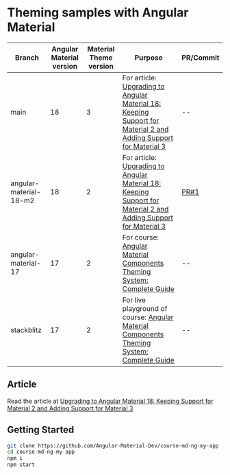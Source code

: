 # Theming samples with Angular Material

| Branch                 | Angular Material version | Material Theme version | Purpose                                                                                                                                            | PR/Commit                                                                  |
| ---------------------- | ------------------------ | ---------------------- | -------------------------------------------------------------------------------------------------------------------------------------------------- | -------------------------------------------------------------------------- |
| main                   | 18                       | 3                      | For article: [Upgrading to Angular Material 18: Keeping Support for Material 2 and Adding Support for Material 3]()                                | --                                                                         |
| angular-material-18-m2 | 18                       | 2                      | For article: [Upgrading to Angular Material 18: Keeping Support for Material 2 and Adding Support for Material 3]()                                | [PR#1](https://github.com/Angular-Material-Dev/course-md-ng-my-app/pull/1) |
| angular-material-17    | 17                       | 2                      | For course: [Angular Material Components Theming System: Complete Guide](https://angular-material.dev/courses/m2-ng-components)                    | --                                                                         |
| stackblitz             | 17                       | 2                      | For live playground of course: [Angular Material Components Theming System: Complete Guide](https://angular-material.dev/courses/m2-ng-components) | --                                                                         |

## Article

Read the article at [Upgrading to Angular Material 18: Keeping Support for Material 2 and Adding Support for Material 3]()

## Getting Started

```bash
git clone https://github.com/Angular-Material-Dev/course-md-ng-my-app
cd course-md-ng-my-app
npm i
npm start
```
